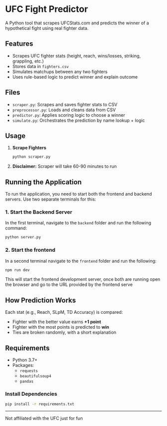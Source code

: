 # UFC Fight Predictor

A Python tool that scrapes UFCStats.com and predicts the winner of a hypothetical fight using real fighter data.

## Features

- Scrapes UFC fighter stats (height, reach, wins/losses, striking, grappling, etc.)
- Stores data in `fighters.csv`
- Simulates matchups between any two fighters
- Uses rule-based logic to predict winner and explain outcome

## Files

- `scraper.py`: Scrapes and saves fighter stats to CSV  
- `preprocessor.py`: Loads and cleans data from CSV  
- `predictor.py`: Applies scoring logic to choose a winner  
- `simulate.py`: Orchestrates the prediction by name lookup + logic

## Usage

1. **Scrape Fighters**  
   ```bash
   python scraper.py
2. **Disclaimer:**
   Scraper will take 60-90 minutes to run

## Running the Application

To run the application, you need to start both the frontend and backend servers. Use two separate terminals for this:

### 1. Start the Backend Server
In the first terminal, navigate to the `backend` folder and run the following command:
```bash
python server.py
```

### 2. Start the frontend
In a second terminal navigate to the `frontend` folder and run the following:
```bash
npm run dev
```
This will start the frontend development server, once both are running open the browser and go to the URL provided by the frontend serve

## How Prediction Works

Each stat (e.g., Reach, SLpM, TD Accuracy) is compared:
- Fighter with the better value earns **+1 point**
- Fighter with the most points is predicted to **win**
- Ties are broken randomly, with a short explanation

## Requirements

- Python 3.7+
- Packages:
  - `requests`
  - `beautifulsoup4`
  - `pandas`

### Install Dependencies

```bash
pip install -r requirements.txt
```

---
Not affiliated with the UFC just for fun
